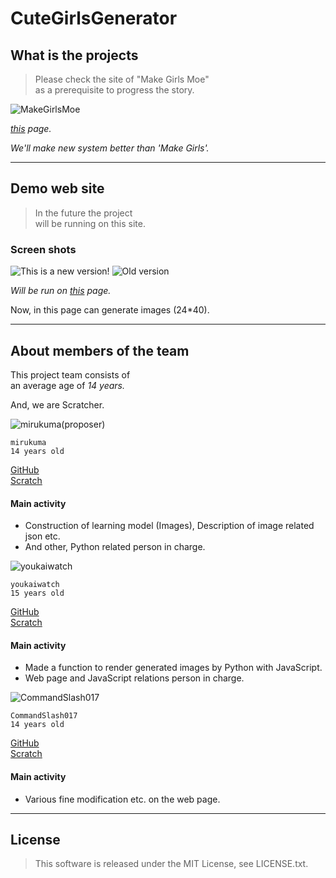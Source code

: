 # CuteGirlsGenerator

## What is the projects
>Please check the site of "Make Girls Moe"  
>as a prerequisite to progress the story.  

<img src="http://i.cubeupload.com/iBs8gD.png" title="MakeGirlsMoe">

_<a href="http://make.girls.moe/#/">this</a> page._

*We'll make new system *better than* 'Make Girls'.*

- - -

## Demo web site
>In the future the project  
>will be running on this site.  

### Screen shots
<img src="https://snag.gy/uWLHm5.jpg" title="This is a new version!">
<img src="http://i.cubeupload.com/k6BJh4.jpg" title="Old version">

_Will be run on <a href="https://TeamPMG.github.io/CuteGirlsGenerator/">this</a> page._

Now, in this page can generate images (24*40).

- - -

## About members of the team  

This project team consists of  
an average age of *14 years.*  

And, we are Scratcher.  

<img src="https://avatars2.githubusercontent.com/u/22993351?s=96&v=4" title="mirukuma(proposer)">  

```
mirukuma
14 years old
```

<a href="https://github.com/mirukuma">GitHub</a>  
<a href="https://scratch.mit.edu/users/mirukuma/"> Scratch</a>  

#### Main activity
* Construction of learning model (Images), Description of image related json etc.
* And other, Python related person in charge.  

<img src="https://avatars2.githubusercontent.com/u/31243896?s=96&v=4" title="youkaiwatch">  

```
youkaiwatch
15 years old
```

<a href="https://github.com/JPNYKW">GitHub</a>  
<a href="https://scratch.mit.edu/users/youkaiwatch/"> Scratch</a>  

#### Main activity
* Made a function to render generated images by Python with JavaScript.
* Web page and JavaScript relations person in charge.

<img src="https://avatars0.githubusercontent.com/u/31244102?s=96&v=4" title="CommandSlash017">  

```
CommandSlash017
14 years old
```

<a href="https://github.com/CommandSlash017">GitHub</a>  
<a href="https://scratch.mit.edu/users/CommandSlash017/"> Scratch</a>  

#### Main activity
* Various fine modification etc. on the web page.

- - -

## License
>This software is released under the MIT License, see LICENSE.txt.
